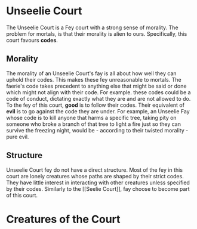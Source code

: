 # Unseelie Court
The Unseelie Court is a Fey court with a strong sense of morality. The problem for mortals, is that their morality is alien to ours.
Specifically, this court favours **codes**.

## Morality
The morality of an Unseelie Court's fay is all about how well they can uphold their codes. This makes these fey unreasonable to mortals. The faerie's code takes precedent to anything else that might be said or done which might not align with their code. For example. these codes could be a code of conduct, dictating exactly what they are and are not allowed to do.
To the fey of this court, **good** is to follow their codes. Their equivalent of **evil** is to go against the code they are under. For example, an Unseelie Fay whose code is to kill anyone that harms a specific tree, taking pity on someone who broke a branch of that tree to light a fire just so they can survive the freezing night, would be - according to their twisted morality - pure evil.

## Structure
Unseelie Court fey do not have a direct structure. Most of the fey in this court are lonely creatures whose paths are shaped by their strict codes. They have little interest in interacting with other creatures unless specified by their codes.
Similarly to the [[Seelie Court]], fay choose to become part of this court.

# Creatures of the Court